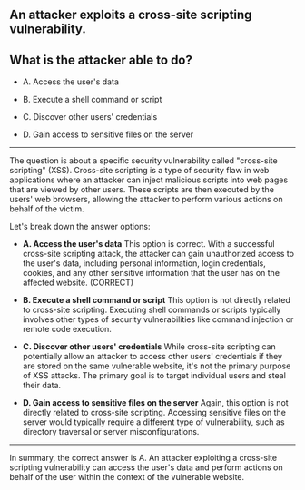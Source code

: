 ## An attacker exploits a cross-site scripting vulnerability. 
## What is the attacker able to do? 

- A. Access the user's data

- B. Execute a shell command or script

- C. Discover other users' credentials

- D. Gain access to sensitive files on the server 
  
---

The question is about a specific security vulnerability called "cross-site scripting" (XSS). Cross-site scripting is a type of security flaw in web applications where an attacker can inject malicious scripts into web pages that are viewed by other users. These scripts are then executed by the users' web browsers, allowing the attacker to perform various actions on behalf of the victim.

Let's break down the answer options:

- **A. Access the user's data**
This option is correct. With a successful cross-site scripting attack, the attacker can gain unauthorized access to the user's data, including personal information, login credentials, cookies, and any other sensitive information that the user has on the affected website. (CORRECT)

- **B. Execute a shell command or script**
This option is not directly related to cross-site scripting. Executing shell commands or scripts typically involves other types of security vulnerabilities like command injection or remote code execution.

- **C. Discover other users' credentials**
While cross-site scripting can potentially allow an attacker to access other users' credentials if they are stored on the same vulnerable website, it's not the primary purpose of XSS attacks. The primary goal is to target individual users and steal their data.

- **D. Gain access to sensitive files on the server**
Again, this option is not directly related to cross-site scripting. Accessing sensitive files on the server would typically require a different type of vulnerability, such as directory traversal or server misconfigurations.

---

In summary, the correct answer is A. An attacker exploiting a cross-site scripting vulnerability can access the user's data and perform actions on behalf of the user within the context of the vulnerable website.
